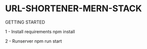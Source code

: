 # URL-SHORTENER-MERN-STACK

GETTING STARTED

1 - Install requirements
  npm install
 
2 - Runserver 
  npm run start
